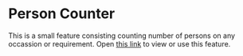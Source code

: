 # Person Counter
This is a small feature consisting counting number of persons on any occassion or requirement.
Open [this link](https://shubhamt85.github.io/js-person-counter/) to view or use this feature.
